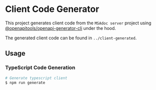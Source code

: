 # Client Code Generator

This project generates client code from the `MSAdoc server` project using [@openapitools/openapi-generator-cli](https://github.com/OpenAPITools/openapi-generator-cli) under the hood.

The generated client code can be found in `../client-generated`.

## Usage

### TypeScript Code Generation

```bash
# Generate typescript client
$ npm run generate
```
